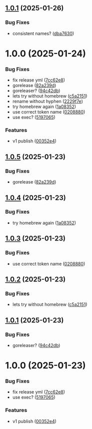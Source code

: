 ## [1.0.1](https://github.com/hadlow/gopublish/compare/v1.0.0...v1.0.1) (2025-01-26)


### Bug Fixes

* consistent names? ([dba7630](https://github.com/hadlow/gopublish/commit/dba7630c0d7da89d695bf3c4dbaacfe562857e82))

# 1.0.0 (2025-01-24)


### Bug Fixes

* fix release yml ([7cc62e8](https://github.com/hadlow/gopublish/commit/7cc62e806fe8e85dc17b05a99c0f0f7ba9a55f81))
* gorelease ([82a239d](https://github.com/hadlow/gopublish/commit/82a239da8d1b1ae2f798614f2e75e4d607df7a28))
* goreleaser? ([94c42db](https://github.com/hadlow/gopublish/commit/94c42db74eead8ebf0b0599bfa34e3ca4a3cbeb5))
* lets try without homebrew ([c5a2151](https://github.com/hadlow/gopublish/commit/c5a2151791e6b20b79044964ce3bee6d563eadff))
* rename without hyphen ([2229f7e](https://github.com/hadlow/gopublish/commit/2229f7e9a3ad8035d55e486771470e4148cbf05d))
* try homebrew again ([1a08352](https://github.com/hadlow/gopublish/commit/1a0835296c68257428041c99976914a2530b745a))
* use correct token name ([0208880](https://github.com/hadlow/gopublish/commit/02088802d335282868289d07c819200c1399c831))
* use exec? ([5197065](https://github.com/hadlow/gopublish/commit/519706547fbc12cee4423168e4d97d25a23b6268))


### Features

* v1 publish ([00352e4](https://github.com/hadlow/gopublish/commit/00352e40deb85a967de96117d1c9a45c1e6ac9d9))

## [1.0.5](https://github.com/hadlow/go-publish/compare/v1.0.4...v1.0.5) (2025-01-23)


### Bug Fixes

* gorelease ([82a239d](https://github.com/hadlow/go-publish/commit/82a239da8d1b1ae2f798614f2e75e4d607df7a28))

## [1.0.4](https://github.com/hadlow/go-publish/compare/v1.0.3...v1.0.4) (2025-01-23)


### Bug Fixes

* try homebrew again ([1a08352](https://github.com/hadlow/go-publish/commit/1a0835296c68257428041c99976914a2530b745a))

## [1.0.3](https://github.com/hadlow/go-publish/compare/v1.0.2...v1.0.3) (2025-01-23)


### Bug Fixes

* use correct token name ([0208880](https://github.com/hadlow/go-publish/commit/02088802d335282868289d07c819200c1399c831))

## [1.0.2](https://github.com/hadlow/go-publish/compare/v1.0.1...v1.0.2) (2025-01-23)


### Bug Fixes

* lets try without homebrew ([c5a2151](https://github.com/hadlow/go-publish/commit/c5a2151791e6b20b79044964ce3bee6d563eadff))

## [1.0.1](https://github.com/hadlow/go-publish/compare/v1.0.0...v1.0.1) (2025-01-23)


### Bug Fixes

* goreleaser? ([94c42db](https://github.com/hadlow/go-publish/commit/94c42db74eead8ebf0b0599bfa34e3ca4a3cbeb5))

# 1.0.0 (2025-01-23)


### Bug Fixes

* fix release yml ([7cc62e8](https://github.com/hadlow/go-publish/commit/7cc62e806fe8e85dc17b05a99c0f0f7ba9a55f81))
* use exec? ([5197065](https://github.com/hadlow/go-publish/commit/519706547fbc12cee4423168e4d97d25a23b6268))


### Features

* v1 publish ([00352e4](https://github.com/hadlow/go-publish/commit/00352e40deb85a967de96117d1c9a45c1e6ac9d9))
